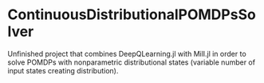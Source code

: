 # ContinuousDistributionalPOMDPsSolver
Unfinished project that combines DeepQLearning.jl with Mill.jl in order to solve POMDPs with nonparametric distributional states (variable number of input states creating distribution).
